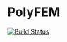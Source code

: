 PolyFEM
=======

[![Build Status](https://travis-ci.com/geometryprocessing/polyfem.svg?token=euzAY1sxC114E8ufzcZx&branch=master)](https://travis-ci.com/geometryprocessing/polyfem)
